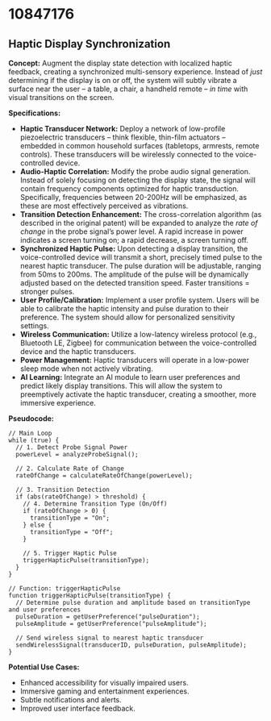 # 10847176

## Haptic Display Synchronization

**Concept:** Augment the display state detection with localized haptic feedback, creating a synchronized multi-sensory experience. Instead of *just* determining if the display is on or off, the system will subtly vibrate a surface near the user – a table, a chair, a handheld remote – *in time* with visual transitions on the screen.

**Specifications:**

*   **Haptic Transducer Network:** Deploy a network of low-profile piezoelectric transducers – think flexible, thin-film actuators – embedded in common household surfaces (tabletops, armrests, remote controls). These transducers will be wirelessly connected to the voice-controlled device.
*   **Audio-Haptic Correlation:** Modify the probe audio signal generation. Instead of solely focusing on detecting the display state, the signal will contain frequency components optimized for haptic transduction. Specifically, frequencies between 20-200Hz will be emphasized, as these are most effectively perceived as vibrations.
*   **Transition Detection Enhancement:** The cross-correlation algorithm (as described in the original patent) will be expanded to analyze the *rate of change* in the probe signal’s power level. A rapid increase in power indicates a screen turning on; a rapid decrease, a screen turning off.
*   **Synchronized Haptic Pulse:** Upon detecting a display transition, the voice-controlled device will transmit a short, precisely timed pulse to the nearest haptic transducer.  The pulse duration will be adjustable, ranging from 50ms to 200ms.  The amplitude of the pulse will be dynamically adjusted based on the detected transition speed. Faster transitions = stronger pulses.
*   **User Profile/Calibration:** Implement a user profile system. Users will be able to calibrate the haptic intensity and pulse duration to their preference. The system should allow for personalized sensitivity settings.
*   **Wireless Communication:** Utilize a low-latency wireless protocol (e.g., Bluetooth LE, Zigbee) for communication between the voice-controlled device and the haptic transducers.
*   **Power Management:** Haptic transducers will operate in a low-power sleep mode when not actively vibrating.
*   **AI Learning:** Integrate an AI module to learn user preferences and predict likely display transitions. This will allow the system to preemptively activate the haptic transducer, creating a smoother, more immersive experience.

**Pseudocode:**

```
// Main Loop
while (true) {
  // 1. Detect Probe Signal Power
  powerLevel = analyzeProbeSignal();

  // 2. Calculate Rate of Change
  rateOfChange = calculateRateOfChange(powerLevel);

  // 3. Transition Detection
  if (abs(rateOfChange) > threshold) {
    // 4. Determine Transition Type (On/Off)
    if (rateOfChange > 0) {
      transitionType = "On";
    } else {
      transitionType = "Off";
    }

    // 5. Trigger Haptic Pulse
    triggerHapticPulse(transitionType);
  }
}

// Function: triggerHapticPulse
function triggerHapticPulse(transitionType) {
  // Determine pulse duration and amplitude based on transitionType and user preferences
  pulseDuration = getUserPreference("pulseDuration");
  pulseAmplitude = getUserPreference("pulseAmplitude");

  // Send wireless signal to nearest haptic transducer
  sendWirelessSignal(transducerID, pulseDuration, pulseAmplitude);
}
```

**Potential Use Cases:**

*   Enhanced accessibility for visually impaired users.
*   Immersive gaming and entertainment experiences.
*   Subtle notifications and alerts.
*   Improved user interface feedback.